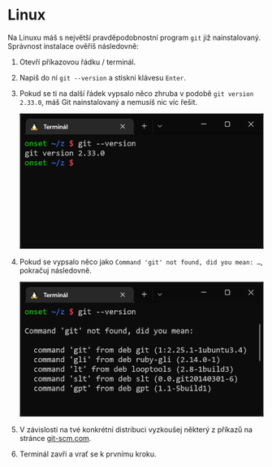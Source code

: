 # Linux

Na Linuxu máš s největší pravděpodobnostní program `git` již nainstalovaný. Správnost instalace ověříš následovně:

1. Otevří příkazovou řádku / terminál.

1. Napiš do ní `git --version` a stiskni klávesu `Enter`.

1. Pokud se ti na další řádek vypsalo něco zhruba v podobě `git version 2.33.0`, máš Git nainstalovaný a nemusíš nic víc řešit.

   ![terminál s nainstalovaným Gitem](git-version-nainstalovane.png)

1. Pokud se vypsalo něco jako `Command 'git' not found, did you mean: …`, pokračuj následovně.

   ![terminál s nenainstalovaným Gitem](git-version-nenainstalovane.png)

1. V závislosti na tvé konkrétní distribuci vyzkoušej některý z příkazů na stránce [git-scm.com](https://git-scm.com/download/linux).

1. Terminál zavři a vrať se k prvnímu kroku.
